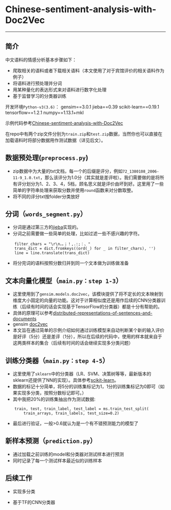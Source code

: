 # Chinese-sentiment-analysis-with-Doc2Vec


----------

## 简介

中文语料的情感分析基本步骤如下：

 - 爬取相关的语料或者下载相关语料（本文使用了对于宾馆评价的相关语料作为例子）
 - 将语料进行预处理并分词
 - 用某种量化的表达形式来对语料进行数字化处理
 - 基于监督学习的分类器训练

开发环境`Python-v3(3.6)`：
        gensim==3.0.1
        jieba==0.39
        scikit-learn==0.19.1
        tensorflow==1.2.1
        numpy==1.13.1+mkl

示例代码参考[Chinese-sentiment-analysis-with-Doc2Vec][1]


在repo中有两个zip文件分别为`train.zip`和`test.zip`数据，当然你也可以直接在加载语料时将部分数据用作测试数据（详见后文）。

## 数据预处理(`preprocess.py`)

 - zip数据中为大量的txt文档，每一个的后缀是评分，例如`72_1380108_2006-11-9_1.0.txt`，那么该评分为1.0分（其实就是差评啦）。我们需要做的是将所有评分划分为1、2、3、4，5档，顾名思义就是评价由坏到好。这里用了一些简单的字符串处理来获取分数并使用`round`函数来对分数取整。
 - 将不同的评分txt按folder分类放好

## 分词（`words_segment.py`）

 - 分词是通过第三方的[jieba][2]实现的。
 - 分词之前需要做一些简单的处理，比如过滤一些不感兴趣的字符。

```
    filter_chars = "\r\n，。；！,.:;：、"
    trans_dict = dict.fromkeys((ord(_) for _ in filter_chars), '')
    line = line.translate(trans_dict)
```
 - 将分完词的语料按照分数归并到同一个文本做为训练做准备

## 文本向量化模型（`main.py：step 1-3`）

- 这里使用到了`gensim.models.doc2vec`，该模块提供了将不定长的文本映射到维度大小固定的向量的功能。这对于计算相似度还是用作后续的CNN分类器训练（后续有时间的话会实现基于TensorFlow的分类器）都是十分有帮助的。
- 具体的原理可以参考[distributed-representations-of-sentences-and-documents][3]
- gensim [doc2vec][4]
- 本文旨在通过简单的示例介绍如何通过训练模型来自动判断某个新的输入评价是好评（5分）还是差评（1分），所以在后续的代码中，使用的样本就来自于这两类样本的集合（后续有时间的话会继续实现多分类问题）

## 训练分类器（`main.py：step 4-5`）

- 这里使用了`sklearn`中的分类器（LR、SVM、决策树等等，最新版本的sklearn还提供了NN的实现）。具体参考[scikit-learn][5]。
- 数据的标记十分简单，将5分的训练集标记为1，1分的训练集标记为0即可（如果实现多分类，按照分数标记即可。）
- 其中我把20%的训练集抽出作为测试数据:

```
    train, test, train_label, test_label = ms.train_test_split(
        train_arrays, train_labels, test_size=0.2)
```
- 最后进行验证，一般>0.6就认为是一个有不错预测能力的模型了

## 新样本预测（`prediction.py`）
- 通过加载之前训练的model和分类器对测试样本进行预测
- 同时记录了每一个测试样本最近似的训练样本

## 后续工作
- 实现多分类
- 基于TF的CNN分类器

  [1]: https://github.com/lybroman/Chinese-sentiment-analysis-with-Doc2Vec
  [2]: https://github.com/fxsjy/jieba
  [3]: https://blog.acolyer.org/2016/06/01/distributed-representations-of-sentences-and-documents/
  [4]: https://radimrehurek.com/gensim/models/doc2vec.html
  [5]: http://scikit-learn.org/stable/

